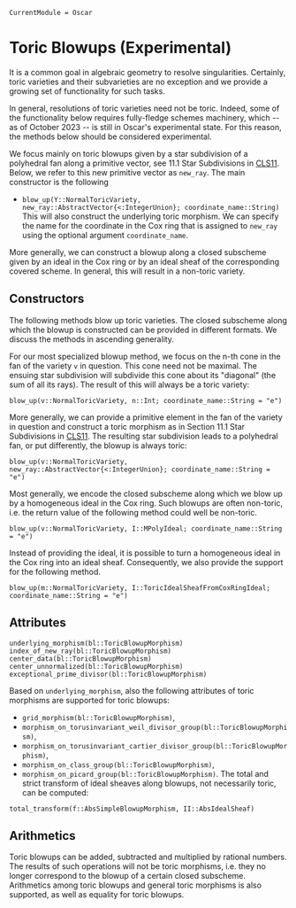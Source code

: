 ```@meta
CurrentModule = Oscar
```

# Toric Blowups (Experimental)

It is a common goal in algebraic geometry to resolve singularities.
Certainly, toric varieties and their subvarieties are no exception and
we provide a growing set of functionality for such tasks.

In general, resolutions of toric varieties need not be toric. Indeed,
some of the functionality below requires fully-fledge schemes machinery,
which -- as of October 2023 -- is still in Oscar's experimental state.
For this reason, the methods below should be considered experimental.

We focus mainly on toric blowups given by a star subdivision of a
polyhedral fan along a primitive vector, see 11.1 Star Subdivisions in
[CLS11](@cite). Below, we refer to this new primitive vector as
`new_ray`. The main constructor is the following
- `blow_up(Y::NormalToricVariety, new_ray::AbstractVector{<:IntegerUnion}; coordinate_name::String)`
This will also construct the underlying toric morphism. We can specify
the name for the coordinate in the Cox ring that is assigned to
`new_ray` using the optional argument `coordinate_name`.

More generally, we can construct a blowup along a closed subscheme given
by an ideal in the Cox ring or by an ideal sheaf of the corresponding
covered scheme. In general, this will result in a non-toric variety.


## Constructors

The following methods blow up toric varieties. The closed subscheme
along which the blowup is constructed can be provided in different
formats. We discuss the methods in ascending generality.

For our most specialized blowup method, we focus on the n-th cone in the
fan of the variety `v` in question. This cone need not be maximal. The
ensuing star subdivision will subdivide this cone about its "diagonal"
(the sum of all its rays). The result of this will always be a toric
variety:
```@docs
blow_up(v::NormalToricVariety, n::Int; coordinate_name::String = "e")
```
More generally, we can provide a primitive element in the fan of the
variety in question and construct a toric morphism as in Section 11.1
Star Subdivisions in [CLS11](@cite). The resulting star subdivision
leads to a polyhedral fan, or put differently, the blowup is always
toric:
```@docs
blow_up(v::NormalToricVariety, new_ray::AbstractVector{<:IntegerUnion}; coordinate_name::String = "e")
```
Most generally, we encode the closed subscheme along which we blow up by
a homogeneous ideal in the Cox ring. Such blowups are often non-toric,
i.e. the return value of the following method could well be non-toric.
```@docs
blow_up(v::NormalToricVariety, I::MPolyIdeal; coordinate_name::String = "e")
```
Instead of providing the ideal, it is possible to turn a homogeneous
ideal in the Cox ring into an ideal sheaf. Consequently, we also provide
the support for the following method.
```@docs
blow_up(m::NormalToricVariety, I::ToricIdealSheafFromCoxRingIdeal; coordinate_name::String = "e")
```


## Attributes

```@docs
underlying_morphism(bl::ToricBlowupMorphism)
index_of_new_ray(bl::ToricBlowupMorphism)
center_data(bl::ToricBlowupMorphism)
center_unnormalized(bl::ToricBlowupMorphism)
exceptional_prime_divisor(bl::ToricBlowupMorphism)
```
Based on `underlying_morphism`, also the following attributes of toric
morphisms are supported for toric blowups:
- `grid_morphism(bl::ToricBlowupMorphism)`,
- `morphism_on_torusinvariant_weil_divisor_group(bl::ToricBlowupMorphism)`,
- `morphism_on_torusinvariant_cartier_divisor_group(bl::ToricBlowupMorphism)`,
- `morphism_on_class_group(bl::ToricBlowupMorphism)`,
- `morphism_on_picard_group(bl::ToricBlowupMorphism)`.
The total and strict transform of ideal sheaves along blowups, not
necessarily toric, can be computed:
```@docs
total_transform(f::AbsSimpleBlowupMorphism, II::AbsIdealSheaf)
```


## Arithmetics

Toric blowups can be added, subtracted and multiplied by rational
numbers. The results of such operations will not be toric morphisms,
i.e. they no longer correspond to the blowup of a certain closed
subscheme. Arithmetics among toric blowups and general toric morphisms
is also supported, as well as equality for toric blowups.
